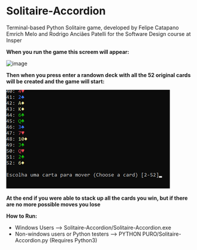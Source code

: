# Solitaire-Accordion
Terminal-based Python Solitaire game, developed by Felipe Catapano Emrich Melo and Rodrigo Anciães Patelli for the Software Design course at Insper


**When you run the game this screem will appear:**

![image](https://user-images.githubusercontent.com/81170574/117202308-0be9d080-adc4-11eb-8243-3ef46672936c.png)



**Then when you press enter a randown deck with all the 52 original cards will be created and the game will start:**

![Printscreen 2](https://github.com/MekhyW/Solitaire-Accordion/blob/main/Printscreen%202.png)

**At the end if you were able to stack up all the cards you win, but if there are no more possible moves you lose**

**How to Run:**

- Windows Users --> Solitaire-Accordion/Solitaire-Accordion.exe
- Non-windows users or Python testers --> PYTHON PURO/Solitaire-Accordion.py (Requires Python3)


